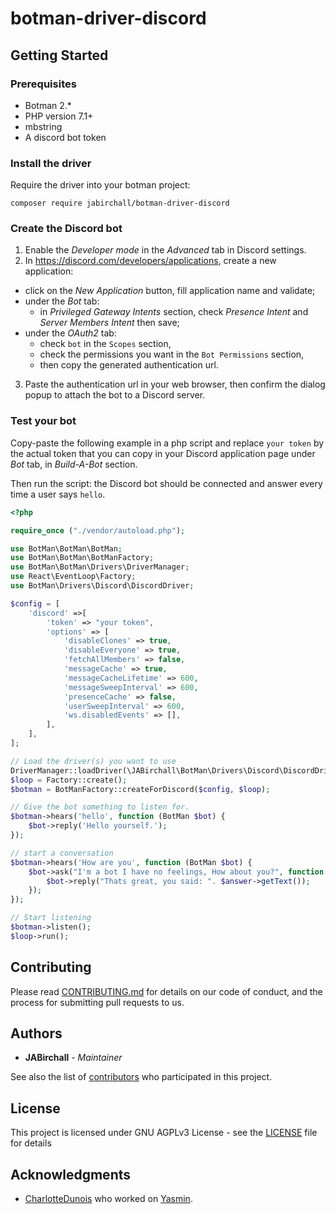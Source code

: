 # botman-driver-discord

## Getting Started

### Prerequisites

* Botman 2.*
* PHP version 7.1+
* mbstring
* A discord bot token

### Install the driver

Require the driver into your botman project:

    composer require jabirchall/botman-driver-discord

### Create the Discord bot

1. Enable the *Developer mode* in the *Advanced* tab in Discord settings.
2. In https://discord.com/developers/applications, create a new application:
  - click on the *New Application* button, fill application name and validate;
  - under the *Bot* tab:
    - in *Privileged Gateway Intents* section, check *Presence Intent* and *Server Members Intent* then save;
  - under the *OAuth2* tab:
    - check `bot` in the `Scopes` section,
    - check the permissions you want in the `Bot Permissions` section,
    - then copy the generated authentication url.
3. Paste the authentication url in your web browser, then confirm the dialog popup to attach the bot to a Discord server.

### Test your bot

Copy-paste the following example in a php script and replace `your token` by the actual token that you can copy in your Discord application page under *Bot* tab, in *Build-A-Bot* section.

Then run the script: the Discord bot should be connected and answer every time a user says `hello`.

```php
<?php

require_once ("./vendor/autoload.php");

use BotMan\BotMan\BotMan;
use BotMan\BotMan\BotManFactory;
use BotMan\BotMan\Drivers\DriverManager;
use React\EventLoop\Factory;
use BotMan\Drivers\Discord\DiscordDriver;

$config = [
    'discord' =>[
        'token' => "your token",
        'options' => [
            'disableClones' => true,
            'disableEveryone' => true,
            'fetchAllMembers' => false,
            'messageCache' => true,
            'messageCacheLifetime' => 600,
            'messageSweepInterval' => 600,
            'presenceCache' => false,
            'userSweepInterval' => 600,
            'ws.disabledEvents' => [],
        ],
    ],
];

// Load the driver(s) you want to use
DriverManager::loadDriver(\JABirchall\BotMan\Drivers\Discord\DiscordDriver::class);
$loop = Factory::create();
$botman = BotManFactory::createForDiscord($config, $loop);

// Give the bot something to listen for.
$botman->hears('hello', function (BotMan $bot) {
    $bot->reply('Hello yourself.');
});

// start a conversation
$botman->hears('How are you', function (BotMan $bot) {
    $bot->ask("I'm a bot I have no feelings, How about you?", function (Answer $answer) use ($bot) {
        $bot->reply("Thats great, you said: ". $answer->getText());
    });
});

// Start listening
$botman->listen();
$loop->run();
```

## Contributing

Please read [CONTRIBUTING.md](CONTRIBUTING.md) for details on our code of conduct, and the process for submitting pull requests to us.

## Authors

* **JABirchall** - *Maintainer*

See also the list of [contributors](https://github.com/JABirchall/NimdaDiscord/graphs/contributors) who participated in this project.

## License

This project is licensed under GNU AGPLv3 License - see the [LICENSE](LICENSE) file for details

## Acknowledgments

* [CharlotteDunois](https://github.com/CharlotteDunois) who worked on [Yasmin](https://github.com/sylae/Yasmin).
